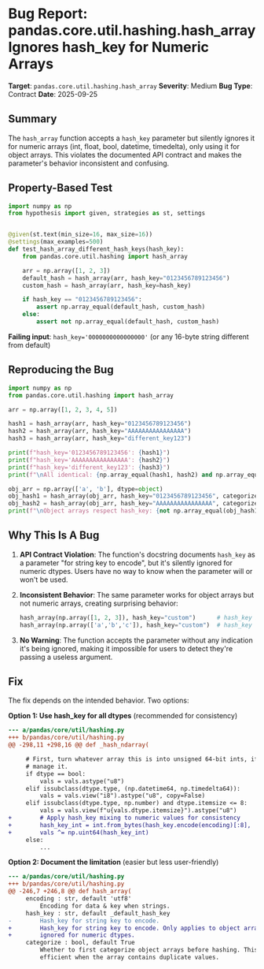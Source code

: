 # Bug Report: pandas.core.util.hashing.hash_array Ignores hash_key for Numeric Arrays

**Target**: `pandas.core.util.hashing.hash_array`
**Severity**: Medium
**Bug Type**: Contract
**Date**: 2025-09-25

## Summary

The `hash_array` function accepts a `hash_key` parameter but silently ignores it for numeric arrays (int, float, bool, datetime, timedelta), only using it for object arrays. This violates the documented API contract and makes the parameter's behavior inconsistent and confusing.

## Property-Based Test

```python
import numpy as np
from hypothesis import given, strategies as st, settings


@given(st.text(min_size=16, max_size=16))
@settings(max_examples=500)
def test_hash_array_different_hash_keys(hash_key):
    from pandas.core.util.hashing import hash_array

    arr = np.array([1, 2, 3])
    default_hash = hash_array(arr, hash_key="0123456789123456")
    custom_hash = hash_array(arr, hash_key=hash_key)

    if hash_key == "0123456789123456":
        assert np.array_equal(default_hash, custom_hash)
    else:
        assert not np.array_equal(default_hash, custom_hash)
```

**Failing input**: `hash_key='0000000000000000'` (or any 16-byte string different from default)

## Reproducing the Bug

```python
import numpy as np
from pandas.core.util.hashing import hash_array

arr = np.array([1, 2, 3, 4, 5])

hash1 = hash_array(arr, hash_key="0123456789123456")
hash2 = hash_array(arr, hash_key="AAAAAAAAAAAAAAAA")
hash3 = hash_array(arr, hash_key="different_key123")

print(f"hash_key='0123456789123456': {hash1}")
print(f"hash_key='AAAAAAAAAAAAAAAA': {hash2}")
print(f"hash_key='different_key123': {hash3}")
print(f"\nAll identical: {np.array_equal(hash1, hash2) and np.array_equal(hash2, hash3)}")

obj_arr = np.array(['a', 'b'], dtype=object)
obj_hash1 = hash_array(obj_arr, hash_key="0123456789123456", categorize=False)
obj_hash2 = hash_array(obj_arr, hash_key="AAAAAAAAAAAAAAAA", categorize=False)
print(f"\nObject arrays respect hash_key: {not np.array_equal(obj_hash1, obj_hash2)}")
```

## Why This Is A Bug

1. **API Contract Violation**: The function's docstring documents `hash_key` as a parameter "for string key to encode", but it's silently ignored for numeric dtypes. Users have no way to know when the parameter will or won't be used.

2. **Inconsistent Behavior**: The same parameter works for object arrays but not numeric arrays, creating surprising behavior:
   ```python
   hash_array(np.array([1, 2, 3]), hash_key="custom")      # hash_key ignored
   hash_array(np.array(['a','b','c']), hash_key="custom")  # hash_key used
   ```

3. **No Warning**: The function accepts the parameter without any indication it's being ignored, making it impossible for users to detect they're passing a useless argument.

## Fix

The fix depends on the intended behavior. Two options:

**Option 1: Use hash_key for all dtypes** (recommended for consistency)

```diff
--- a/pandas/core/util/hashing.py
+++ b/pandas/core/util/hashing.py
@@ -298,11 +298,16 @@ def _hash_ndarray(

     # First, turn whatever array this is into unsigned 64-bit ints, if we can
     # manage it.
     if dtype == bool:
         vals = vals.astype("u8")
     elif issubclass(dtype.type, (np.datetime64, np.timedelta64)):
         vals = vals.view("i8").astype("u8", copy=False)
     elif issubclass(dtype.type, np.number) and dtype.itemsize <= 8:
         vals = vals.view(f"u{vals.dtype.itemsize}").astype("u8")
+        # Apply hash_key mixing to numeric values for consistency
+        hash_key_int = int.from_bytes(hash_key.encode(encoding)[:8], 'little')
+        vals ^= np.uint64(hash_key_int)
     else:
         ...
```

**Option 2: Document the limitation** (easier but less user-friendly)

```diff
--- a/pandas/core/util/hashing.py
+++ b/pandas/core/util/hashing.py
@@ -246,7 +246,8 @@ def hash_array(
     encoding : str, default 'utf8'
         Encoding for data & key when strings.
     hash_key : str, default _default_hash_key
-        Hash_key for string key to encode.
+        Hash_key for string key to encode. Only applies to object arrays;
+        ignored for numeric dtypes.
     categorize : bool, default True
         Whether to first categorize object arrays before hashing. This is more
         efficient when the array contains duplicate values.
```